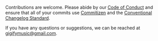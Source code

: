 Contributions are welcome. Please abide by our [Code of Conduct](CODE_OF_CONDUCT.md) and ensure that all of your commits use [Commitizen](https://github.com/commitizen/cz-cli) and the [Conventional Changelog Standard](https://github.com/commitizen/cz-conventional-changelog).

If you have any questions or suggestions, we can be reached at [gigifymusic@gmail.com](gigifymusic@gmail.com).
